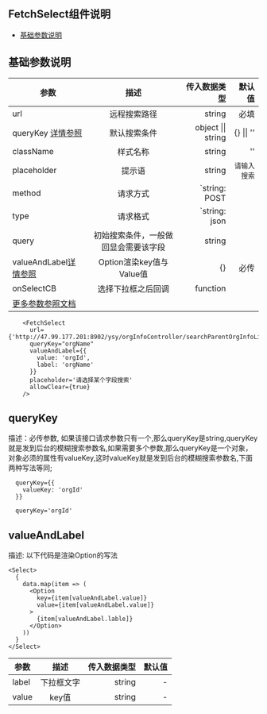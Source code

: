 ## FetchSelect组件说明 
- [基础参数说明](#1)

<h2 id="1">基础参数说明</h2>

|参数|描述|传入数据类型|默认值|
|---|:--:|---:|---:|
|url|远程搜索路径|string| 必填|
|queryKey [详情参照](#2)|默认搜索条件|object \|\| string| {} \|\| '' |
|className|样式名称|string| '' |
|placeholder|提示语|string|`请输入搜索`|
|method|请求方式|`string: POST || GET`|POST|
|type|请求格式|`string: json || formData`|formData|
|query|初始搜索条件，一般做回显会需要该字段|string|||
|valueAndLabel[详情参照](#3)|Option渲染key值与Value值| {}|必传|
|onSelectCB|选择下拉框之后回调|function||
|[更多参数参照文档](#https://ant.design/components/select-cn/#header)

```
    <FetchSelect
      url={'http://47.99.177.201:8902/ysy/orgInfoController/searchParentOrgInfoList'}
      queryKey="orgName"
      valueAndLabel={{
        value: 'orgId',
        label: 'orgName'
      }}
      placeholder='请选择某个字段搜索'
      allowClear={true}
    />
```

<h2 id="2">queryKey</h2>
描述：必传参数, 如果该接口请求参数只有一个,那么queryKey是string,queryKey就是发到后台的模糊搜索参数名,如果需要多个参数,那么queryKey是一个对象，对象必须的属性有valueKey,这时valueKey就是发到后台的模糊搜索参数名,下面两种写法等同;

```
  queryKey={{
    valueKey: 'orgId'
  }}

  queryKey='orgId'
```

<h2 id="3">valueAndLabel</h2>
描述: 以下代码是渲染Option的写法

```
<Select>
  {
    data.map(item => (
      <Option 
        key={item[valueAndLabel.value]}
        value={item[valueAndLabel.value]}
      >
        {item[valueAndLabel.lable]}
      </Option>
    ))
  }
</Select>
```

|参数|描述|传入数据类型|默认值|
|---|:--:|---:|---:|
|label| 下拉框文字  |string| - |
|value| key值 |string| - |